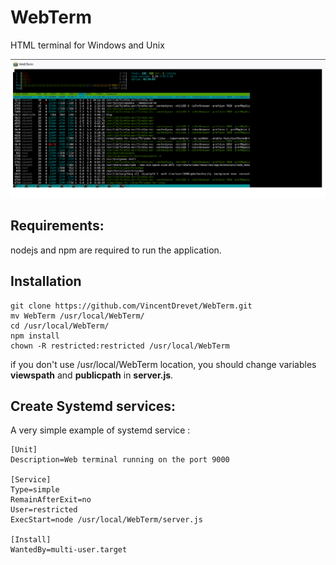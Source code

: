 # WebTerm
HTML terminal for Windows and Unix


![WebTerm](https://github.com/VincentDrevet/WebTerm/blob/master/demo/WebTerm.png)

## Requirements: 

nodejs and npm are required to run the application.

## Installation
```
git clone https://github.com/VincentDrevet/WebTerm.git
mv WebTerm /usr/local/WebTerm/
cd /usr/local/WebTerm/
npm install
chown -R restricted:restricted /usr/local/WebTerm
```

if you don't use /usr/local/WebTerm location, you should change variables **viewspath** and **publicpath** in **server.js**.

## Create Systemd services:

A very simple example of systemd service :

```
[Unit]
Description=Web terminal running on the port 9000

[Service]
Type=simple
RemainAfterExit=no
User=restricted
ExecStart=node /usr/local/WebTerm/server.js

[Install]
WantedBy=multi-user.target
```
